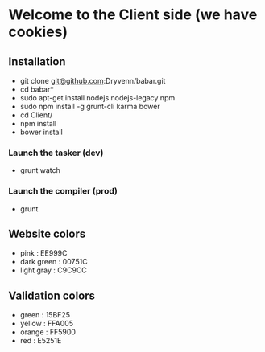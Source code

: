 # Welcome to the Client side (we have cookies)

## Installation
- git clone git@github.com:Dryvenn/babar.git
- cd babar*
- sudo apt-get install nodejs nodejs-legacy npm
- sudo npm install -g grunt-cli karma bower 
- cd Client/
- npm install
- bower install

### Launch the tasker (dev)
- grunt watch

### Launch the compiler (prod)
- grunt


## Website colors
- pink : EE999C
- dark green : 00751C
- light gray : C9C9CC

## Validation colors
- green : 15BF25
- yellow : FFA005
- orange : FF5900
- red : E5251E